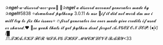 ✰𝒏𝒈𝒆𝒍-𝓪-𝓭𝓲𝓼𝓬𝓸𝓻𝓭-𝓪𝓬𝓬-𝓰𝓮𝓷🍃
👑✰𝒏𝒈𝒆𝒍 𝓪 𝓭𝓲𝓼𝓬𝓸𝓻𝓭 𝓪𝓬𝓬𝓸𝓾𝓷𝓽 𝓰𝓮𝓷𝓮𝓻𝓪𝓽𝓸𝓻 𝓶𝓪𝓭𝓮 𝓫𝔂 ✰𝒏𝒈𝒆𝒍#5838
⭐𝓭𝓸𝔀𝓷𝓵𝓸𝓪𝓭 𝓹𝔂𝓽𝓱𝓸𝓷𝓰 3.0.11 𝓽𝓸 𝓾𝓼𝓮
👀𝓲𝓯 𝓲𝓽 𝓭𝓲𝓭 𝓷𝓸𝓽 𝔀𝓸𝓻𝓴 𝓭𝓶 𝓶𝓮 𝓲 𝔀𝓲𝓵𝓵 𝓽𝓻𝔂 𝓽𝓸 𝓯𝓲𝔁 𝓽𝓱𝓮 𝓲𝓼𝓼𝓾𝓮𝓼⭐
🔥𝓯𝓲𝓻𝓼𝓽 𝓰𝓮𝓷𝓮𝓻𝓪𝓽𝓸𝓻 𝓲𝓿𝓮 𝓮𝓿𝓮𝓻 𝓶𝓪𝓭𝓮 𝓰𝓲𝓿𝓮 𝓬𝓻𝓮𝓭𝓲𝓽𝓼 𝓲𝓯 𝓾𝓼𝓮𝓭 𝓸𝓻 𝓼𝓱𝓪𝓻𝓮𝓭.❤️
👑𝓼𝓸 𝔂𝓮𝓪𝓱 𝓽𝓱𝓪𝓽𝓼 𝓲𝓽 𝓰𝓮𝓽 𝓹𝔂𝓽𝓱𝓸𝓷 𝓭𝓸𝓷𝓽 𝓯𝓸𝓻𝓰𝓮𝓽 𝓐𝓝𝓖𝓔𝓛 𝓞𝓝 𝓣𝓞𝓟! 
(●̮̮̃•̃)
/█\
.Π.𝓣𝓗𝓐𝓝𝓚𝓢 𝓕𝓞𝓡 𝓤𝓢𝓘𝓝𝓖 𝓣𝓗𝓘𝓢 𝓜𝓤𝓒𝓗 𝓛𝓞𝓥𝓔 𝓑𝓐𝓑𝓨<33
